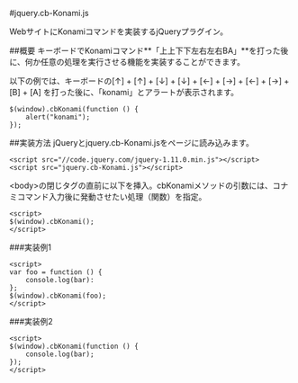 #jquery.cb-Konami.js

WebサイトにKonamiコマンドを実装するjQueryプラグイン。

##概要
キーボードでKonamiコマンド**「上上下下左右左右BA」**を打った後に、何か任意の処理を実行させる機能を実装することができます。  
  
以下の例では、キーボードの[↑] + [↑] + [↓] + [↓] + [←] + [→] + [←] + [→] + [B] + [A] 
を打った後に、「konami」とアラートが表示されます。
```
$(window).cbKonami(function () {
	alert("konami");
});
```

##実装方法
jQueryとjquery.cb-Konami.jsをページに読み込みます。
```
<script src="//code.jquery.com/jquery-1.11.0.min.js"></script>
<script src="jquery.cb-Konami.js"></script>
```

&lt;body&gt;の閉じタグの直前に以下を挿入。cbKonamiメソッドの引数には、コナミコマンド入力後に発動させたい処理（関数）を指定。
```
<script>
$(window).cbKonami();
</script>
```
###実装例1
```
<script>
var foo = function () {
	console.log(bar):
};
$(window).cbKonami(foo);
</script>
```

###実装例2
```
<script>
$(window).cbKonami(function () {
	console.log(bar);
});
</script>
```
